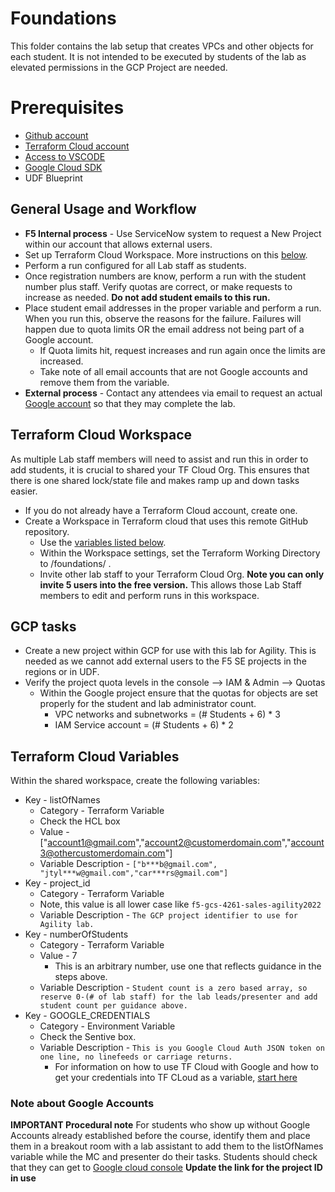 # Foundations

This folder contains the lab setup that creates VPCs and other objects for each student. It is not intended to be executed by students of the lab as elevated permissions in the GCP Project are needed.

# Prerequisites
- [Github account](https://github.com/signup?ref_cta=Sign+up&ref_loc=header+logged+out&ref_page=%2F&source=header-home)
- [Terraform Cloud account](https://app.terraform.io/public/signup/account)
- [Access to VSCODE](https://code.visualstudio.com/download)
- [Google Cloud SDK](https://cloud.google.com/sdk/docs/install)
- UDF Blueprint

## General Usage and Workflow
- **F5 Internal process** - Use ServiceNow system to request a New Project within our account that allows external users.
- Set up Terraform Cloud Workspace. More instructions on this [below](#terraform-cloud-workspace).
- Perform a run configured for all Lab staff as students.
- Once registration numbers are know, perform a run with the student number plus staff.  Verify quotas are correct, or make requests to increase as needed.  **Do not add student emails to this run.**
- Place student email addresses in the proper variable and perform a run.  When you run this, observe the reasons for the failure. Failures will happen due to quota limits OR the email address not being part of a Google account. 
  - If Quota limits hit, request increases and run again once the limits are increased.
  - Take note of all email accounts that are not Google accounts and remove them from the variable.
- **External process** - Contact any attendees via email to request an actual [Google account](#note-about-google-accounts) so that they may complete the lab.

## Terraform Cloud Workspace
As multiple Lab staff members will need to assist and run this in order to add students, it is crucial to shared your TF Cloud Org.  This ensures that there is one shared lock/state file and makes ramp up and down tasks easier.

- If you do not already have a Terraform Cloud account, create one.
- Create a Workspace in Terraform cloud that uses this remote GitHub repository.  
  - Use the [variables listed below](#terraform-cloud-variables).
  - Within the Workspace settings, set the Terraform Working Directory to /foundations/ .
  - Invite other lab staff to your Terraform Cloud Org.  **Note you can only invite 5 users into the free version.** This allows those Lab Staff members to edit and perform runs in this workspace.

## GCP tasks
- Create a new project within GCP for use with this lab for Agility.  This is needed as we cannot add external users to the F5 SE projects in the regions or in UDF.
- Verify the project quota levels in the console --> IAM & Admin --> Quotas
  - Within the Google project ensure that the quotas for objects are set properly for the student and lab administrator count.
    - VPC networks and subnetworks = (# Students + 6) * 3
    - IAM Service account = (# Students + 6) * 2

## Terraform Cloud Variables 
Within the shared workspace, create the following variables:
- Key - listOfNames 
  - Category - Terraform Variable
  - Check the HCL box
  - Value - ["account1@gmail.com","account2@customerdomain.com","account3@othercustomerdomain.com"]
  - Variable Description - `["b***b@gmail.com", "jtyl***w@gmail.com","car***rs@gmail.com"]`
- Key - project_id 
  - Category - Terraform Variable
  - Note, this value is all lower case like `f5-gcs-4261-sales-agility2022`
  - Variable Description - `The GCP project identifier to use for Agility lab.`
- Key - numberOfStudents 
  - Category - Terraform Variable
  - Value - 7
    - This is an arbitrary number, use one that reflects guidance in the steps above.
  - Variable Description - `Student count is a zero based array, so reserve 0-(# of lab staff) for the lab leads/presenter and add student count per guidance above.`
- Key - GOOGLE_CREDENTIALS 
  - Category - Environment Variable
  - Check the Sentive box.
  - Variable Description - `This is you Google Cloud Auth JSON token on one line, no linefeeds or carriage returns.`
    - For information on how to use TF Cloud with Google and how to get your credentials into TF CLoud as a variable, [start here](https://registry.terraform.io/providers/hashicorp/google/latest/docs/guides/getting_started)

### Note about Google Accounts
**IMPORTANT Procedural note**
For students who show up without Google Accounts already established before the course, identify them and place them in a breakout room with a lab assistant to add them to the listOfNames variable while the MC and presenter do their tasks.  Students should check that they can get to [Google cloud console](https://console.cloud.google.com/iam-admin/quotas/qirs?project=f5-gcs-4261-sales-agility2022) 
**Update the link for the project ID in use**